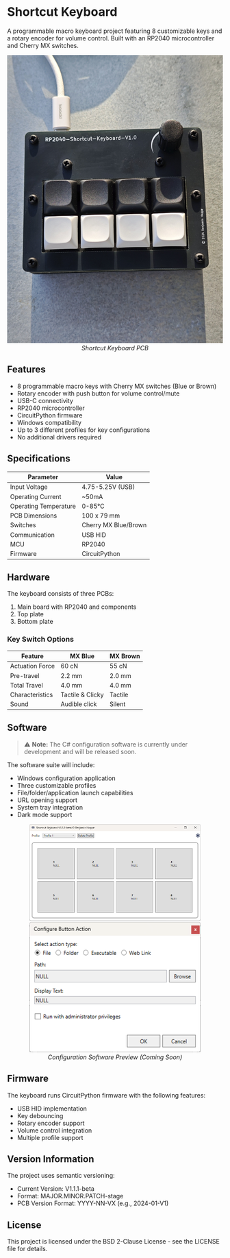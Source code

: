 # Shortcut Keyboard

A programmable macro keyboard project featuring 8 customizable keys and a rotary encoder for volume control. Built with an RP2040 microcontroller and Cherry MX switches.

<p align="center">
  <img src="03_Pictures/Keyboard Top Square_Portrait_cut.jpg" width="600">
  <br>
  <em>Shortcut Keyboard PCB</em>
</p>

## Features

- 8 programmable macro keys with Cherry MX switches (Blue or Brown)
- Rotary encoder with push button for volume control/mute
- USB-C connectivity
- RP2040 microcontroller
- CircuitPython firmware
- Windows compatibility
- Up to 3 different profiles for key configurations
- No additional drivers required

## Specifications

| Parameter | Value |
|-----------|-------|
| Input Voltage | 4.75-5.25V (USB) |
| Operating Current | ~50mA |
| Operating Temperature | 0-85°C |
| PCB Dimensions | 100 x 79 mm |
| Switches | Cherry MX Blue/Brown |
| Communication | USB HID |
| MCU | RP2040 |
| Firmware | CircuitPython |

## Hardware

The keyboard consists of three PCBs:
1. Main board with RP2040 and components
2. Top plate
3. Bottom plate

### Key Switch Options

| Feature | MX Blue | MX Brown |
|---------|---------|----------|
| Actuation Force | 60 cN | 55 cN |
| Pre-travel | 2.2 mm | 2.0 mm |
| Total Travel | 4.0 mm | 4.0 mm |
| Characteristics | Tactile & Clicky | Tactile |
| Sound | Audible click | Silent |

## Software

> ⚠️ **Note:** The C# configuration software is currently under development and will be released soon.

The software suite will include:
- Windows configuration application
- Three customizable profiles
- File/folder/application launch capabilities
- URL opening support
- System tray integration
- Dark mode support

<p align="center">
  <img src="03_Pictures/Shortcut_Keyboard_App.png" width="400">
  <img src="03_Pictures/Shortcut_Keyboard_App_config_window.png" width="400">
  <br>
  <em>Configuration Software Preview (Coming Soon)</em>
</p>

## Firmware

The keyboard runs CircuitPython firmware with the following features:
- USB HID implementation
- Key debouncing
- Rotary encoder support
- Volume control integration
- Multiple profile support

## Version Information

The project uses semantic versioning:
- Current Version: V1.1.1-beta
- Format: MAJOR.MINOR.PATCH-stage
- PCB Version Format: YYYY-NN-VX (e.g., 2024-01-V1)

## License

This project is licensed under the BSD 2-Clause License - see the LICENSE file for details.
